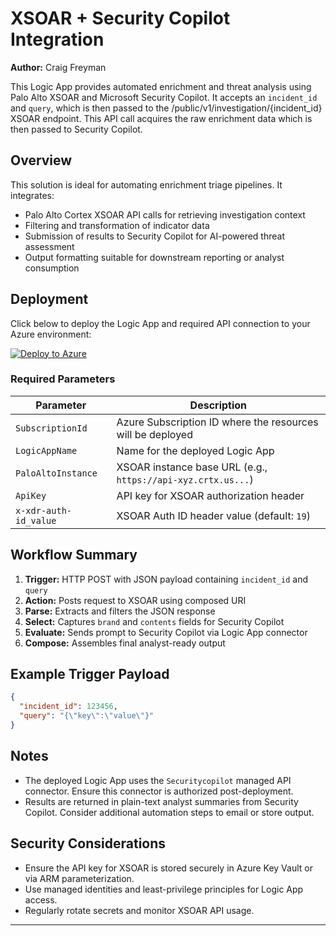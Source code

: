 # XSOAR + Security Copilot Integration

**Author:** Craig Freyman

This Logic App provides automated enrichment and threat analysis using Palo Alto XSOAR and Microsoft Security Copilot. It accepts an `incident_id` and `query`, which is then passed to the /public/v1/investigation/{incident_id} XSOAR endpoint. This API call acquires the raw enrichment data which is then passed to Security Copilot.

## Overview

This solution is ideal for automating enrichment triage pipelines. It integrates:
- Palo Alto Cortex XSOAR API calls for retrieving investigation context
- Filtering and transformation of indicator data
- Submission of results to Security Copilot for AI-powered threat assessment
- Output formatting suitable for downstream reporting or analyst consumption

## Deployment

Click below to deploy the Logic App and required API connection to your Azure environment:

[![Deploy to Azure](https://aka.ms/deploytoazurebutton)](https://portal.azure.com/#create/Microsoft.Template/uri/https%3A%2F%2Fraw.githubusercontent.com%2F<USERNAME_OR_ORG>%2F<REPO>%2Fmain%2Fazure_deploy.json)

### Required Parameters

| Parameter             | Description                                                |
|-----------------------|------------------------------------------------------------|
| `SubscriptionId`      | Azure Subscription ID where the resources will be deployed |
| `LogicAppName`        | Name for the deployed Logic App                            |
| `PaloAltoInstance`    | XSOAR instance base URL (e.g., `https://api-xyz.crtx.us...`) |
| `ApiKey`              | API key for XSOAR authorization header                     |
| `x-xdr-auth-id_value` | XSOAR Auth ID header value (default: `19`)                 |

## Workflow Summary

1. **Trigger:** HTTP POST with JSON payload containing `incident_id` and `query`
2. **Action:** Posts request to XSOAR using composed URI
3. **Parse:** Extracts and filters the JSON response
4. **Select:** Captures `brand` and `contents` fields for Security Copilot
5. **Evaluate:** Sends prompt to Security Copilot via Logic App connector
6. **Compose:** Assembles final analyst-ready output

## Example Trigger Payload

```json
{
  "incident_id": 123456,
  "query": "{\"key\":\"value\"}"
}
```

## Notes

- The deployed Logic App uses the `Securitycopilot` managed API connector. Ensure this connector is authorized post-deployment.
- Results are returned in plain-text analyst summaries from Security Copilot. Consider additional automation steps to email or store output.

## Security Considerations

- Ensure the API key for XSOAR is stored securely in Azure Key Vault or via ARM parameterization.
- Use managed identities and least-privilege principles for Logic App access.
- Regularly rotate secrets and monitor XSOAR API usage.

---